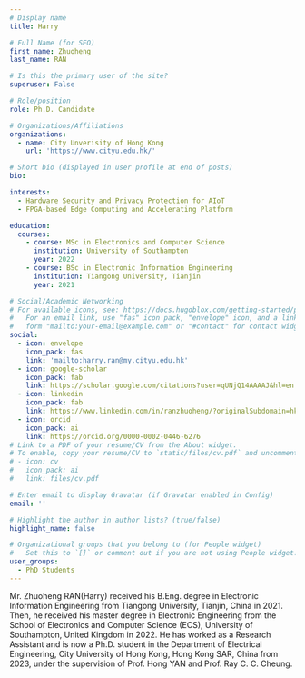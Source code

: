 ```yaml
---
# Display name
title: Harry

# Full Name (for SEO)
first_name: Zhuoheng
last_name: RAN

# Is this the primary user of the site?
superuser: False

# Role/position
role: Ph.D. Candidate

# Organizations/Affiliations
organizations:
  - name: City Unverisity of Hong Kong
    url: 'https://www.cityu.edu.hk/'

# Short bio (displayed in user profile at end of posts)
bio: 

interests:
  - Hardware Security and Privacy Protection for AIoT
  - FPGA-based Edge Computing and Accelerating Platform

education:
  courses:
    - course: MSc in Electronics and Computer Science
      institution: University of Southampton
      year: 2022
    - course: BSc in Electronic Information Engineering
      institution: Tiangong University, Tianjin
      year: 2021

# Social/Academic Networking
# For available icons, see: https://docs.hugoblox.com/getting-started/page-builder/#icons
#   For an email link, use "fas" icon pack, "envelope" icon, and a link in the
#   form "mailto:your-email@example.com" or "#contact" for contact widget.
social:
  - icon: envelope
    icon_pack: fas
    link: 'mailto:harry.ran@my.cityu.edu.hk'
  - icon: google-scholar
    icon_pack: fab
    link: https://scholar.google.com/citations?user=qUNjQ14AAAAJ&hl=en
  - icon: linkedin
    icon_pack: fab
    link: https://www.linkedin.com/in/ranzhuoheng/?originalSubdomain=hk    
  - icon: orcid
    icon_pack: ai
    link: https://orcid.org/0000-0002-0446-6276
# Link to a PDF of your resume/CV from the About widget.
# To enable, copy your resume/CV to `static/files/cv.pdf` and uncomment the lines below.
# - icon: cv
#   icon_pack: ai
#   link: files/cv.pdf

# Enter email to display Gravatar (if Gravatar enabled in Config)
email: ''

# Highlight the author in author lists? (true/false)
highlight_name: false

# Organizational groups that you belong to (for People widget)
#   Set this to `[]` or comment out if you are not using People widget.
user_groups:
  - PhD Students
---
```


Mr. Zhuoheng RAN(Harry) received his B.Eng. degree in Electronic Information Engineering from Tiangong University, Tianjin, China in 2021. Then, he received his master degree in Electronic Engineering from the School of Electronics and Computer Science (ECS), University of Southampton, United Kingdom in 2022. He has worked as a Research Assistant and is now a Ph.D. student in the Department of Electrical Engineering, City University of Hong Kong, Hong Kong SAR, China from 2023, under the supervision of Prof. Hong YAN and Prof. Ray C. C. Cheung.
